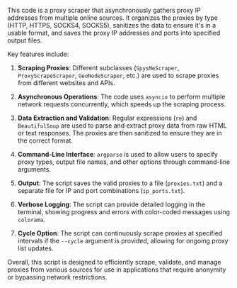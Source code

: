 This code is a proxy scraper that asynchronously gathers proxy IP addresses from multiple online sources. It organizes the proxies by type (HTTP, HTTPS, SOCKS4, SOCKS5), sanitizes the data to ensure it's in a usable format, and saves the proxy IP addresses and ports into specified output files. 

Key features include:

1. **Scraping Proxies**: Different subclasses (`SpysMeScraper`, `ProxyScrapeScraper`, `GeoNodeScraper`, etc.) are used to scrape proxies from different websites and APIs.

2. **Asynchronous Operations**: The code uses `asyncio` to perform multiple network requests concurrently, which speeds up the scraping process.

3. **Data Extraction and Validation**: Regular expressions (`re`) and `BeautifulSoup` are used to parse and extract proxy data from raw HTML or text responses. The proxies are then sanitized to ensure they are in the correct format.

4. **Command-Line Interface**: `argparse` is used to allow users to specify proxy types, output file names, and other options through command-line arguments.

5. **Output**: The script saves the valid proxies to a file (`proxies.txt`) and a separate file for IP and port combinations (`ip_ports.txt`).

6. **Verbose Logging**: The script can provide detailed logging in the terminal, showing progress and errors with color-coded messages using `colorama`.

7. **Cycle Option**: The script can continuously scrape proxies at specified intervals if the `--cycle` argument is provided, allowing for ongoing proxy list updates. 

Overall, this script is designed to efficiently scrape, validate, and manage proxies from various sources for use in applications that require anonymity or bypassing network restrictions.
